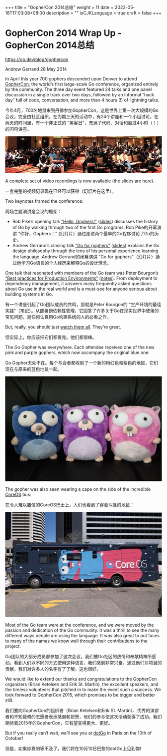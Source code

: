 +++
title = "GopherCon 2014总结"
weight = 11
date = 2023-05-18T17:03:08+08:00
description = ""
isCJKLanguage = true
draft = false
+++

# GopherCon 2014 Wrap Up - GopherCon 2014总结

https://go.dev/blog/gophercon

Andrew Gerrand
28 May 2014

In April this year 700 gophers descended upon Denver to attend [GopherCon](http://www.gophercon.com/), the world’s first large-scale Go conference, organized entirely by the community. The three day event featured 24 talks and one panel discussion in a single track over two days, followed by an informal “hack day” full of code, conversation, and more than 4 hours (!) of lightning talks.

今年4月，700名地鼠来到丹佛参加GopherCon，这是世界上第一次大规模的Go会议，完全由社区组织。在为期三天的活动中，有24个讲座和一个小组讨论，在两天的时间里，有一个非正式的 "黑客日"，充满了代码、对话和超过4小时（！）的闪电讲座。

![img](GopherCon%202014%20Wrap%20Up_img/image02.jpg)

A [complete set of video recordings](http://confreaks.com/events/gophercon2014) is now available (the [slides are here](https://github.com/gophercon/2014-talks)).

一套完整的视频记录现在已经可以获得（幻灯片在这里）。

Two keynotes framed the conference:

两场主题演讲是会议的框架：

- Rob Pike’s opening talk [“Hello, Gophers!"](https://www.youtube.com/watch?v=VoS7DsT1rdM) ([slides](https://go.dev/talks/2014/hellogophers.slide)) discusses the history of Go by walking through two of the first Go programs. Rob Pike的开幕演讲 "你好，Gophers！" (幻灯片）通过走访两个最早的Go程序讨论了Go的历史。
- Andrew Gerrand’s closing talk [“Go for gophers”](https://www.youtube.com/watch?v=dKGmK_Z1Zl0) ([slides](https://go.dev/talks/2014/go4gophers.slide)) explains the Go design philosophy through the lens of his personal experience learning the language. Andrew Gerrand的闭幕演讲 "Go for gophers"（幻灯片）通过他学习Go语言的个人经历来解释Go的设计理念。

One talk that resonated with members of the Go team was Peter Bourgon’s [“Best practices for Production Environments”](https://www.youtube.com/watch?v=Y1-RLAl7iOI) ([notes](http://peter.bourgon.org/go-in-production/)). From deployment to dependency management, it answers many frequently asked questions about Go use in the real world and is a must-see for anyone serious about building systems in Go.

有一个讲座引起了Go团队成员的共鸣，那就是Peter Bourgon的 "生产环境的最佳实践"（笔记）。从部署到依赖性管理，它回答了许多关于Go在现实世界中使用的常见问题，是任何认真用Go构建系统的人的必看之作。

But, really, you should just [watch them all](http://confreaks.com/events/gophercon2014). They’re great.

但实际上，你应该把它们都看完。他们都很棒。

The Go Gopher was everywhere. Each attendee received one of the new pink and purple gophers, which now accompany the original blue one:

Go Gopher无处不在。每个与会者都收到了一个新的粉红色和紫色的地鼠，它们现在与原来的蓝色地鼠一起。

![img](GopherCon%202014%20Wrap%20Up_img/image01.jpg)

The gopher was also seen wearing a cape on the side of the incredible [CoreOS](https://coreos.com/) bus:

在令人难以置信的CoreOS巴士上，人们也看到了穿着斗篷的地鼠：

![img](GopherCon%202014%20Wrap%20Up_img/image00.jpg)

Most of the Go team were at the conference, and we were moved by the passion and dedication of the Go community. It was a thrill to see the many different ways people are using the language. It was also great to put faces to many of the names we know well through their contributions to the project.

Go团队的大部分成员都参加了这次会议，我们被Go社区的热情和奉献精神所感动。看到人们以不同的方式使用这种语言，我们感到非常兴奋。通过他们对项目的贡献，我们对许多人的名字有了了解，这也很好。

We would like to extend our thanks and congratulations to the GopherCon organizers (Brian Ketelsen and Erik St. Martin), the excellent speakers, and the tireless volunteers that pitched in to make the event such a success. We look forward to GopherCon 2015, which promises to be bigger and better still.

我们要向GopherCon的组织者（Brian Ketelsen和Erik St. Martin）、优秀的演讲者和不知疲倦的志愿者表示感谢和祝贺，他们的参与使这次活动获得了成功。我们期待着2015年的GopherCon，它有望变得更大、更好。

But if you really can’t wait, we’ll see you at [dotGo](http://www.dotgo.eu/) in Paris on the 10th of October!

但是，如果你真的等不及了，我们将在10月10日巴黎的dotGo上见到你!
